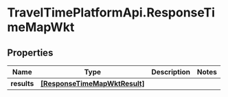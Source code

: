 # TravelTimePlatformApi.ResponseTimeMapWkt

## Properties
Name | Type | Description | Notes
------------ | ------------- | ------------- | -------------
**results** | [**[ResponseTimeMapWktResult]**](ResponseTimeMapWktResult.md) |  | 


